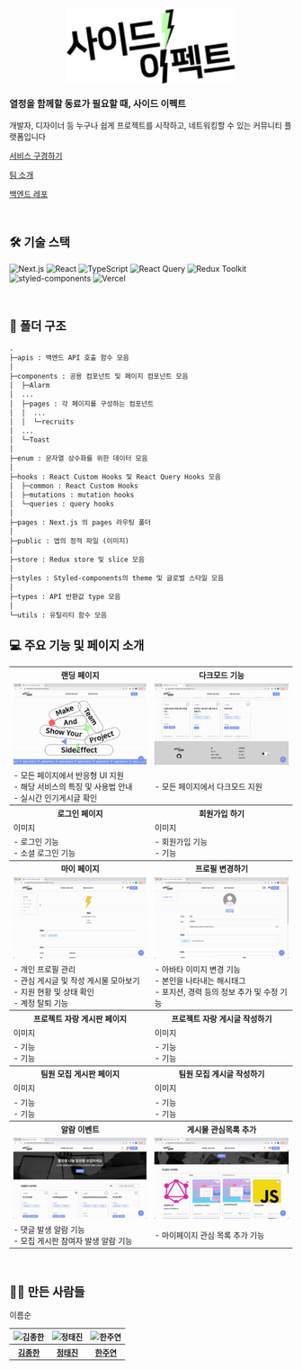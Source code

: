 <div style="display: flex;justify-content: center"><img src="./public/images/mainLogo.svg" width="300px" alt="사이드 이펙트 로고"></div>

<h3>열정을 함께할 동료가 필요할 때, 사이드 이펙트</h3>
<p>개발자, 디자이너 등 누구나 쉽게 프로젝트를 시작하고, 네트워킹할 수 있는 커뮤니티 플랫폼입니다</p>

[서비스 구경하기](https://side-effect-frontend-dev.vercel.app/)

[팀 소개](https://github.com/Side-Effect-Team)

[백엔드 레포](https://github.com/Side-Effect-Team/side-effect-backend)

<br>

## 🛠️ 기술 스택

<div>

![Next.js](https://img.shields.io/static/v1?style=for-the-badge&message=Next.js&color=000000&logo=Next.js&logoColor=FFFFFF&label=)
![React](https://img.shields.io/static/v1?style=for-the-badge&message=React&color=222222&logo=React&logoColor=61DAFB&label=)
![TypeScript](https://img.shields.io/static/v1?style=for-the-badge&message=TypeScript&color=3178C6&logo=TypeScript&logoColor=FFFFFF&label=)
![React Query](https://img.shields.io/static/v1?style=for-the-badge&message=React+Query&color=111827&logo=React+Query&logoColor=EF4444&label=)
![Redux Toolkit](https://img.shields.io/static/v1?style=for-the-badge&color=333&message=Redux+Toolkit&logo=Redux&logoColor=593D88&label=)
![styled-components](https://img.shields.io/static/v1?style=for-the-badge&color=333&message=styled-components&logo=styledcomponents&logoColor=DB7093&label=)
![Vercel](https://img.shields.io/static/v1?style=for-the-badge&message=Vercel&color=000000&logo=Vercel&logoColor=FFFFFF&label=)

</div>
<br>

## 🌳 폴더 구조

```
.
├─apis : 백엔드 API 호출 함수 모음
│
├─components : 공용 컴포넌트 및 페이지 컴포넌트 모음
│  ├─Alarm
│  ...
│  ├─pages : 각 페이지를 구성하는 컴포넌트
│  │  ...
│  │  └─recruits
│  ...
│  └─Toast
│
├─enum : 문자열 상수화를 위한 데이터 모음
│
├─hooks : React Custom Hooks 및 React Query Hooks 모음
│  ├─common : React Custom Hooks
│  ├─mutations : mutation hooks
│  └─queries : query hooks
│
├─pages : Next.js 의 pages 라우팅 폴더
│
├─public : 앱의 정적 파일 (이미지)
│
├─store : Redux store 및 slice 모음
│
├─styles : Styled-components의 theme 및 글로벌 스타일 모음
│
├─types : API 반환값 type 모음
│
└─utils : 유틸리티 함수 모음

```

## 💻 주요 기능 및 페이지 소개

<table>
	<tbody>
		<tr>
			<th>랜딩 페이지</th>
			<th>다크모드 기능</th>
		</tr>
		<tr>
			<td><img width="400px" src="public/readme-images/landing-page.gif" alt="랜딩 페이지"/></td>
			<td><img width="400px" src="public/readme-images/darkmode.gif" alt="다크모드 기능"/></td>
		</tr>		
		<tr>
			<td>- 모든 페이지에서 반응형 UI 지원<br>- 해당 서비스의 특징 및 사용법 안내<br>- 실시간 인기게시글 확인</td>
			<td>- 모든 페이지에서 다크모드 지원</td>
		</tr>	
		<tr>
			<th>로그인 페이지</th>
			<th>회원가입 하기</th>
		</tr>
		<tr>
			<td>이미지</td>
			<td>이미지</td>
		</tr>
		<tr>
			<td>- 로그인 기능<br>- 소셜 로그인 기능</td>
			<td>- 회원가입 기능<br>-  기능</td>
		</tr>
		<tr>
			<th>마이 페이지</th>
			<th>프로필 변경하기</th>
		</tr>
		<tr>
			<td><img width="400px" src="public/readme-images/mypage.gif" alt="마이 페이지"/></td>
			<td><img width="400px" src="public/readme-images/mypage-edit.gif" alt="프로필 변경하기"/></td>
		</tr>
		<tr>
			<td>- 개인 프로필 관리<br>- 관심 게시글 및 작성 게시물 모아보기<br>- 지원 현황 및 상태 확인<br>- 계정 탈퇴 기능</td>
			<td>- 아바타 이미지 변경 기능<br>- 본인을 나타내는 해시태그<br>- 포지션, 경력 등의 정보 추가 및 수정 기능</td>
		</tr>
		<tr>
			<th>프로젝트 자랑 게시판 페이지</th>
			<th>프로젝트 자랑 게시글 작성하기</th>
		</tr>
		<tr>
			<td>이미지</td>
			<td>이미지</td>
		</tr>
		<tr>
			<td>- 기능<br>- 기능</td>
			<td>- 기능<br>-  기능</td>
		</tr>
		<tr>
			<th>팀원 모집 게시판 페이지</th>
			<th>팀원 모집 게시글 작성하기</th>
		</tr>
		<tr>
			<td>이미지</td>
			<td>이미지</td>
		</tr>
		<tr>
			<td>- 기능<br>- 기능</td>
			<td>- 기능<br>-  기능</td>
		</tr>
				<tr>
			<th>알람 이벤트</th>
			<th>게시물 관심목록 추가</th>
		</tr>
		<tr>
			<td><img width="400px" src="public/readme-images/alarm.gif" alt="알람 이벤트"/></td>
			<td><img width="400px" src="public/readme-images/like-board.gif" alt="게시물 관심목록 추가"/></td>
		</tr>
		<tr>
			<td>- 댓글 발생 알람 기능<br>- 모집 게시판 참여자 발생 알람 기능</td>
			<td>- 마이페이지 관심 목록 추가 기능</td>
		</tr>
	</tbody>
</table>

<br>

## 🧑‍💻 만든 사람들

이름순

<table>
	<tbody>
		<tr>
			<th><img width="150px" src="https://github.com/jong-k.png" alt="김종한"/></th>
			<th><img width="150px" src="https://github.com/taejinii.png" alt="정태진"/></th>
			<th><img width="150px" src="https://github.com/ju-ju2.png" alt="한주연"/></th>
		</tr>		
		<tr>
			<th><a href="https://github.com/jong-k" target="_blank">김종한</a></th>
			<th><a href="https://github.com/taejinii" target="_blank">정태진</a></th>
			<th><a href="https://github.com/ju-ju2" target="_blank">한주연</a></th>
		</tr>	
	</tbody>
</table>
